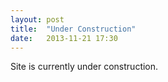 ```yaml
---
layout: post
title:  "Under Construction"
date:   2013-11-21 17:30
---
```


Site is currently under construction.

